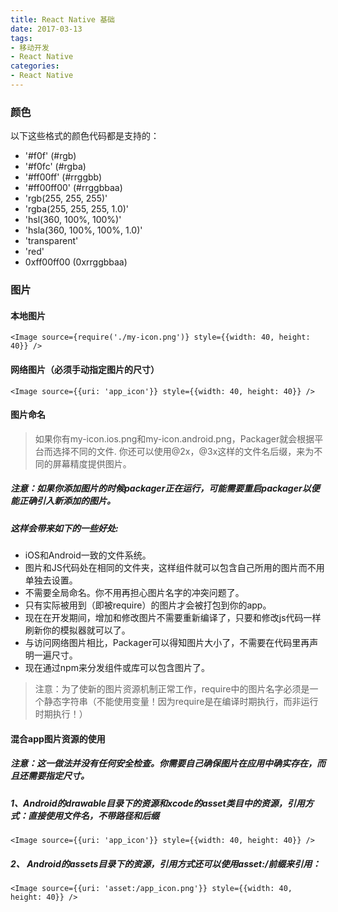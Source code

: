 ```yaml
---
title: React Native 基础
date: 2017-03-13
tags:
- 移动开发
- React Native
categories:
- React Native
---
```


### 颜色
以下这些格式的颜色代码都是支持的：
* '#f0f' (#rgb)
* '#f0fc' (#rgba)
* '#ff00ff' (#rrggbb)
* '#ff00ff00' (#rrggbbaa)
* 'rgb(255, 255, 255)'
* 'rgba(255, 255, 255, 1.0)'
* 'hsl(360, 100%, 100%)'
* 'hsla(360, 100%, 100%, 1.0)'
* 'transparent'
* 'red'
* 0xff00ff00 (0xrrggbbaa)
### 图片
#### 本地图片
``` 
<Image source={require('./my-icon.png')} style={{width: 40, height: 40}} />
```
#### 网络图片（必须手动指定图片的尺寸）
``` 
<Image source={{uri: 'app_icon'}} style={{width: 40, height: 40}} />
```
#### 图片命名
>  如果你有my-icon.ios.png和my-icon.android.png，Packager就会根据平台而选择不同的文件.
> 你还可以使用@2x，@3x这样的文件名后缀，来为不同的屏幕精度提供图片。
##### 注意：如果你添加图片的时候packager正在运行，可能需要重启packager以便能正确引入新添加的图片。
##### 这样会带来如下的一些好处:
* iOS和Android一致的文件系统。
* 图片和JS代码处在相同的文件夹，这样组件就可以包含自己所用的图片而不用单独去设置。
* 不需要全局命名。你不用再担心图片名字的冲突问题了。
* 只有实际被用到（即被require）的图片才会被打包到你的app。
* 现在在开发期间，增加和修改图片不需要重新编译了，只要和修改js代码一样刷新你的模拟器就可以了。
* 与访问网络图片相比，Packager可以得知图片大小了，不需要在代码里再声明一遍尺寸。
* 现在通过npm来分发组件或库可以包含图片了。
>  注意：为了使新的图片资源机制正常工作，require中的图片名字必须是一个静态字符串（不能使用变量！因为require是在编译时期执行，而非运行时期执行！）
#### 混合app图片资源的使用
##### 注意：这一做法并没有任何安全检查。你需要自己确保图片在应用中确实存在，而且还需要指定尺寸。
##### 1、Android的drawable目录下的资源和xcode的asset类目中的资源，引用方式：直接使用文件名，不带路径和后缀
``` 
<Image source={{uri: 'app_icon'}} style={{width: 40, height: 40}} />
```
##### 2、  Android的assets目录下的资源，引用方式还可以使用asset:/前缀来引用：
``` 
<Image source={{uri: 'asset:/app_icon.png'}} style={{width: 40, height: 40}} />
```
